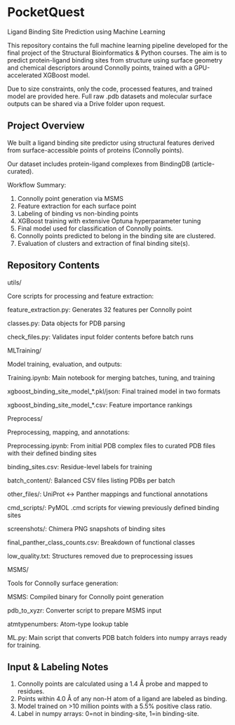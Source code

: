 # PocketQuest
Ligand Binding Site Prediction using Machine Learning

This repository contains the full machine learning pipeline developed for the final project of the Structural Bioinformatics & Python courses. The aim is to predict protein-ligand binding sites from structure using surface geometry and chemical descriptors around Connolly points, trained with a GPU-accelerated XGBoost model.

Due to size constraints, only the code, processed features, and trained model are provided here. Full raw .pdb datasets and molecular surface outputs can be shared via a Drive folder upon request.

## Project Overview
We built a ligand binding site predictor using structural features derived from surface-accessible points of proteins (Connolly points).

Our dataset includes protein-ligand complexes from BindingDB (article-curated).

Workflow Summary:
1. Connolly point generation via MSMS
2. Feature extraction for each surface point
3. Labeling of binding vs non-binding points
4. XGBoost training with extensive Optuna hyperparameter tuning
5. Final model used for classification of Connolly points.
6. Connolly points predicted to belong in the binding site are clustered.
7. Evaluation of clusters and extraction of final binding site(s).

## Repository Contents
utils/

Core scripts for processing and feature extraction:

feature_extraction.py: Generates 32 features per Connolly point

classes.py: Data objects for PDB parsing

check_files.py: Validates input folder contents before batch runs

MLTraining/

Model training, evaluation, and outputs:

Training.ipynb: Main notebook for merging batches, tuning, and training

xgboost_binding_site_model_*.pkl/json: Final trained model in two formats

xgboost_binding_site_model_*.csv: Feature importance rankings

Preprocess/

Preprocessing, mapping, and annotations:

Preprocessing.ipynb: From initial PDB complex files to curated PDB files with their defined binding sites

binding_sites.csv: Residue-level labels for training

batch_content/: Balanced CSV files listing PDBs per batch

other_files/: UniProt ↔ Panther mappings and functional annotations

cmd_scripts/: PyMOL .cmd scripts for viewing previously defined binding sites

screenshots/: Chimera PNG snapshots of binding sites 

final_panther_class_counts.csv: Breakdown of functional classes

low_quality.txt: Structures removed due to preprocessing issues

MSMS/

Tools for Connolly surface generation:

MSMS: Compiled binary for Connolly point generation

pdb_to_xyzr: Converter script to prepare MSMS input

atmtypenumbers: Atom-type lookup table

ML.py: Main script that converts PDB batch folders into numpy arrays ready for training.

## Input & Labeling Notes
1. Connolly points are calculated using a 1.4 Å probe and mapped to residues.
2. Points within 4.0 Å of any non-H atom of a ligand are labeled as binding.
3. Model trained on >10 million points with a 5.5% positive class ratio.
4. Label in numpy arrays: 0=not in binding-site, 1=in binding-site.




